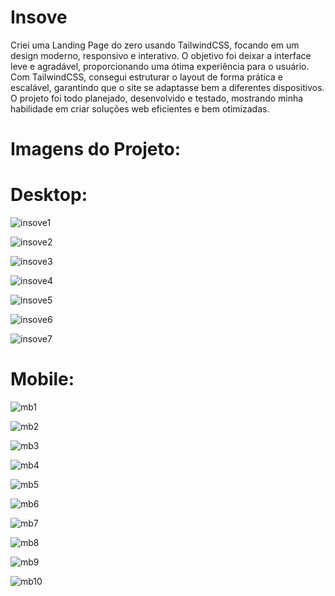 # Insove 

Criei uma Landing Page do zero usando TailwindCSS, focando em um design moderno, responsivo e interativo. O objetivo foi deixar a interface leve e agradável, proporcionando uma ótima experiência para o usuário. 
Com TailwindCSS, consegui estruturar o layout de forma prática e escalável, garantindo que o site se adaptasse bem a diferentes dispositivos. O projeto foi todo planejado, desenvolvido e testado, mostrando minha habilidade em criar soluções web eficientes e 
bem otimizadas.

# Imagens do Projeto:

# Desktop:

![insove1](https://github.com/user-attachments/assets/819c5e8d-1d97-4886-9e86-66f90cf0f713)

![insove2](https://github.com/user-attachments/assets/fe73c667-4fad-414b-91ef-48fc648510b9)

![insove3](https://github.com/user-attachments/assets/5c2dd2fe-7d39-49c2-a4ad-3b1bfade3067)

![insove4](https://github.com/user-attachments/assets/7cf06a55-ebb1-4ab6-8f20-85a6d251de2c)

![insove5](https://github.com/user-attachments/assets/f763b6e3-b72b-4f20-83e2-056050e1b8cb)

![insove6](https://github.com/user-attachments/assets/17b084ee-efc6-4075-9597-f559e68c1ba2)

![insove7](https://github.com/user-attachments/assets/c755a638-0591-4e04-b591-11a9501911bf)

# Mobile:

![mb1](https://github.com/user-attachments/assets/f9cf16d6-57a8-440f-abc6-6a52960d1210)

![mb2](https://github.com/user-attachments/assets/2cfe0724-c9e6-4962-9782-4058201eb38c)

![mb3](https://github.com/user-attachments/assets/c2aa37b2-cb13-4475-9817-c5e5dca1b827)

![mb4](https://github.com/user-attachments/assets/e6a8fd03-47c7-4f80-9067-b21cc0a37837)

![mb5](https://github.com/user-attachments/assets/2b91b252-3259-411d-973f-93d414963a0e)

![mb6](https://github.com/user-attachments/assets/d6c478de-e532-42f2-8cc3-b6ca7e428f9b)

![mb7](https://github.com/user-attachments/assets/ae744bc8-4ca1-4d89-b108-9177a10e234f)

![mb8](https://github.com/user-attachments/assets/0ba1e388-60ce-4bc3-bf00-36a6a52b6e70)

![mb9](https://github.com/user-attachments/assets/25f69d79-cae6-4317-a0dc-ba530ff46708)

![mb10](https://github.com/user-attachments/assets/a15cee27-f71d-49af-ada3-46cbc9f81a03)

